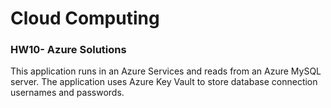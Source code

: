 # Cloud Computing
### HW10- Azure Solutions

This application runs in an Azure Services and reads from an Azure MySQL server.
The application uses Azure Key Vault to store database connection usernames and passwords.
